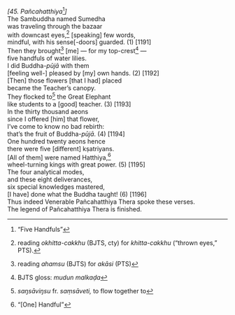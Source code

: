 *\[45. Pañcahatthiya*[^1]*\]*  
The Sambuddha named Sumedha  
was traveling through the bazaar  
with downcast eyes,[^2] \[speaking\] few words,  
mindful, with his sense\[-doors\] guarded. (1) \[1191\]  
Then they brought[^3] \[me\] — for my top-crest[^4] —  
five handfuls of water lilies.  
I did Buddha-*pūjā* with them  
\[feeling well-\] pleased by \[my\] own hands. (2) \[1192\]  
\[Then\] those flowers \[that I had\] placed  
became the Teacher’s canopy.  
They flocked to[^5] the Great Elephant  
like students to a \[good\] teacher. (3) \[1193\]  
In the thirty thousand aeons  
since I offered \[him\] that flower,  
I’ve come to know no bad rebirth:  
that’s the fruit of Buddha-*pūjā*. (4) \[1194\]  
One hundred twenty aeons hence  
there were five \[different\] kṣatriyans.  
\[All of them\] were named Hatthiya,[^6]  
wheel-turning kings with great power. (5) \[1195\]  
The four analytical modes,  
and these eight deliverances,  
six special knowledges mastered,  
\[I have\] done what the Buddha taught! (6) \[1196\]  
Thus indeed Venerable Pañcahatthiya Thera spoke these verses.  
The legend of Pañcahatthiya Thera is finished.  
[^1]: “Five Handfuls”  
[^2]: reading *okhitta-cakkhu* (BJTS, cty) for *khitta-cakkhu* (“thrown
    eyes,” PTS).  
[^3]: reading *ahamsu* (BJTS) for *akāsi* (PTS)  
[^4]: BJTS gloss: *mudun malkaḍa*  
[^5]: *saŋsāviŋsu* fr. *saṃsāveti,* to flow together to  
[^6]: “\[One\] Handful”
